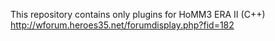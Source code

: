 This repository contains only plugins for HoMM3 ERA II (C++)
http://wforum.heroes35.net/forumdisplay.php?fid=182
